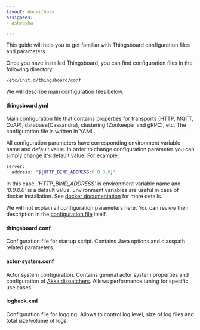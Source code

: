 ```yaml
---
layout: docwithnav
assignees:
- ashvayka

---
```


This guide will help you to get familiar with Thingsboard configuration files and parameters.
 
Once you have installed Thingsboard, you can find configuration files in the following directory:

```bash
/etc/init.d/thingsboard/conf
```

We will describe main configuration files below.

#### thingsboard.yml

Main configuration file that contains properties 
for transports (HTTP, MQTT, CoAP), database(Cassandra), clustering (Zookeeper and gRPC), etc.
The configuration file is written in YAML. 

All configuration parameters have corresponding environment variable name and default value. In order to change configuration parameter you can simply change it's default value.
For example:

```bash
server:
  address: "${HTTP_BIND_ADDRESS:0.0.0.0}"
```

In this case, *'HTTP_BIND_ADDRESS'* is environment variable name and *'0.0.0.0'* is a default value.
Environment variables are useful in case of docker installation. 
See [docker documentation](https://docs.docker.com/compose/environment-variables/#/the-envfile-configuration-option) for more details.

We will not explain all configuration parameters here. You can review their description in the [configuration file](https://raw.githubusercontent.com/thingsboard/thingsboard/master/application/src/main/resources/thingsboard.yml) itself.

#### thingsboard.conf

Configuration file for startup script. Contains Java options and classpath related parameters.

#### actor-system.conf

Actor system configuration. Contains general actor system properties and configuration of [Akka dispatchers](http://doc.akka.io/docs/akka/current/java/dispatchers.html).
Allows performance tuning for specific use cases.

#### logback.xml

Configuration file for logging. Allows to control log level, size of log files and total size/volume of logs.

